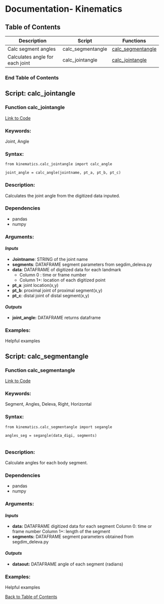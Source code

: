 # Documentation- Kinematics 

## Table of Contents 
| Description | Script |Functions |
| ------------- | ------------- | ------------- |
| Calc segment angles | calc_segmentangle | [calc_segmentangle](#function-calc_segmentangle) |
| Calculates angle for each joint| calc_jointangle | [calc_jointangle](#function-calc_jointangle) |

### End Table of Contents  <br/>


## Script: calc_jointangle
### Function calc_jointangle

[Link to Code](https://github.com/USCBiomechanicsLab/labcodes/blob/master/kinematics/calc_jointangle.py)

### **Keywords:**
Joint, Angle


### **Syntax:**
```
from kinematics.calc_jointangle import calc_angle

joint_angle = calc_angle(jointname, pt_a, pt_b, pt_c)                            
```
### **Description:**<br/>
Calculates the joint angle from the digitized data inputed.

### Dependencies
* pandas  
* numpy  
 
### **Arguments:**

#### *Inputs*

* **Jointname**: STRING of the joint name
* **segments**: DATAFRAME segment parameters from segdim_deleva.py
* **data**: DATAFRAME of digitized data for each landmark
    * Column 0 : time or frame number
    * Column 1+: location of each digitized point
* **pt_a**: joint location(x,y)
* **pt_b**: proximal joint of proximal segment(x,y)
* **pt_c**: distal joint of distal segment(x,y)
   
#### *Outputs*

   * **joint_angle:** DATAFRAME returns dataframe
   
### **Examples:**
Helpful examples

## Script: calc_segmentangle
### Function calc_segmentangle

[Link to Code](https://github.com/USCBiomechanicsLab/labcodes/blob/master/kinematics/calc_segmentangle.py)

### **Keywords:**
Segment, Angles, Deleva, Right, Horizontal

### **Syntax:**
```
from kinematics.calc_segmentangle import segangle

angles_seg = segangle(data_digi, segments)
                              
```
### **Description:**<br/>
Calculate angles for each body segment.

### Dependencies
* pandas  
* numpy  
 
### **Arguments:**

#### *Inputs*

   * **data:** DATAFRAME digitized data for each segment
        Column 0: time or frame number
        Column 1+: length of the segment
   * **segments:** DATAFRAME segment parameters obtained from segdim_deleva.py
   
#### *Outputs*

   * **dataout:** DATAFRAME angle of each segment (radians)
   
### **Examples:**
Helpful examples

[Back to Table of Contents](#table-of-contents)    
